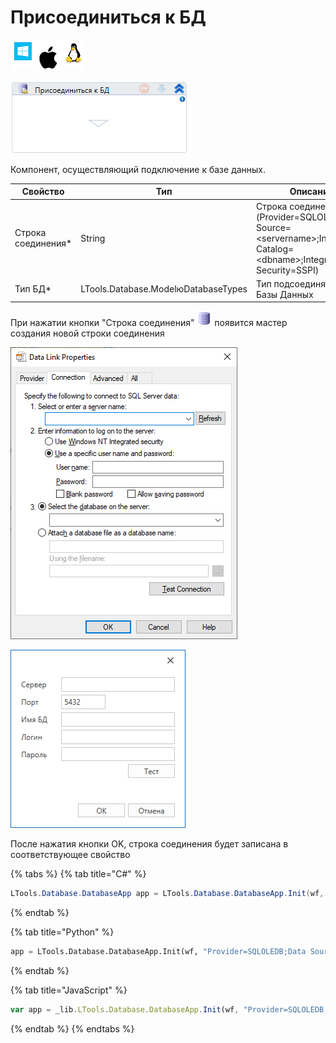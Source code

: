 # Присоединиться к БД

![](<../../../.gitbook/assets/image (100) (1) (216).png>)

![](<../../../.gitbook/assets/image (330).png>)

Компонент, осуществляющий подключение к базе данных.

| Свойство            | Тип                                 | Описание                                                                                                                |
| ------------------- | ----------------------------------- | ----------------------------------------------------------------------------------------------------------------------- |
| Строка соединения\* | String                              | Строка соединения с БД (Provider=SQLOLEDB;Data Source=\<servername>;Initial Catalog=\<dbname>;Integrated Security=SSPI) |
| Тип БД\*            | LTools.Database.ModelюDatabaseTypes | Тип подсоединяемой Базы Данных                                                                                          |

При нажатии кнопки "Строка соединения" <img src="../../../.gitbook/assets/connection_editor_button.png" alt="" data-size="line"> появится мастер создания новой строки соединения

![Для Ole DB](<../../../.gitbook/assets/image (301).png>)

![Для Postgre Sql](<../../../.gitbook/assets/image (383).png>)

После нажатия кнопки OK, строка соединения будет записана в соответствующее свойство

{% tabs %}
{% tab title="C#" %}
```csharp
LTools.Database.DatabaseApp app = LTools.Database.DatabaseApp.Init(wf, "Provider=SQLOLEDB;Data Source=<servername>;Initial Catalog=<dbname>;Integrated Security=SSPI");
```
{% endtab %}

{% tab title="Python" %}
```python
app = LTools.Database.DatabaseApp.Init(wf, "Provider=SQLOLEDB;Data Source=<servername>;Initial Catalog=<dbname>;Integrated Security=SSPI")
```
{% endtab %}

{% tab title="JavaScript" %}
```javascript
var app = _lib.LTools.Database.DatabaseApp.Init(wf, "Provider=SQLOLEDB;Data Source=<servername>;Initial Catalog=<dbname>;Integrated Security=SSPI");
```
{% endtab %}
{% endtabs %}
